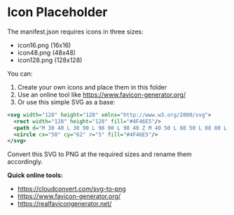# Icon Placeholder

The manifest.json requires icons in three sizes:
- icon16.png (16x16)
- icon48.png (48x48)  
- icon128.png (128x128)

You can:
1. Create your own icons and place them in this folder
2. Use an online tool like https://www.favicon-generator.org/
3. Or use this simple SVG as a base:

```svg
<svg width="128" height="128" xmlns="http://www.w3.org/2000/svg">
  <rect width="128" height="128" fill="#4F46E5"/>
  <path d="M 30 40 L 30 90 L 98 90 L 98 40 Z M 40 50 L 88 50 L 88 80 L 40 80 Z" fill="#fff"/>
  <circle cx="50" cy="62" r="5" fill="#4F46E5"/>
</svg>
```

Convert this SVG to PNG at the required sizes and rename them accordingly.

**Quick online tools:**
- https://cloudconvert.com/svg-to-png
- https://www.favicon-generator.org/
- https://realfavicongenerator.net/
